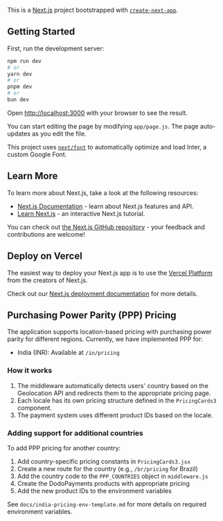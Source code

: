 This is a [Next.js](https://nextjs.org/) project bootstrapped with [`create-next-app`](https://github.com/vercel/next.js/tree/canary/packages/create-next-app).

## Getting Started

First, run the development server:

```bash
npm run dev
# or
yarn dev
# or
pnpm dev
# or
bun dev
```

Open [http://localhost:3000](http://localhost:3000) with your browser to see the result.

You can start editing the page by modifying `app/page.js`. The page auto-updates as you edit the file.

This project uses [`next/font`](https://nextjs.org/docs/basic-features/font-optimization) to automatically optimize and load Inter, a custom Google Font.

## Learn More

To learn more about Next.js, take a look at the following resources:

- [Next.js Documentation](https://nextjs.org/docs) - learn about Next.js features and API.
- [Learn Next.js](https://nextjs.org/learn) - an interactive Next.js tutorial.

You can check out [the Next.js GitHub repository](https://github.com/vercel/next.js/) - your feedback and contributions are welcome!

## Deploy on Vercel

The easiest way to deploy your Next.js app is to use the [Vercel Platform](https://vercel.com/new?utm_medium=default-template&filter=next.js&utm_source=create-next-app&utm_campaign=create-next-app-readme) from the creators of Next.js.

Check out our [Next.js deployment documentation](https://nextjs.org/docs/deployment) for more details.

## Purchasing Power Parity (PPP) Pricing

The application supports location-based pricing with purchasing power parity for different regions. Currently, we have implemented PPP for:

- India (INR): Available at `/in/pricing`

### How it works

1. The middleware automatically detects users' country based on the Geolocation API and redirects them to the appropriate pricing page.
2. Each locale has its own pricing structure defined in the `PricingCards3` component.
3. The payment system uses different product IDs based on the locale.

### Adding support for additional countries

To add PPP pricing for another country:

1. Add country-specific pricing constants in `PricingCards3.jsx`
2. Create a new route for the country (e.g., `/br/pricing` for Brazil)
3. Add the country code to the `PPP_COUNTRIES` object in `middleware.js`
4. Create the DodoPayments products with appropriate pricing
5. Add the new product IDs to the environment variables

See `docs/india-pricing-env-template.md` for more details on required environment variables.
